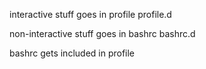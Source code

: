 
interactive stuff goes in
profile
profile.d

non-interactive stuff goes in
bashrc
bashrc.d

bashrc gets included in profile
